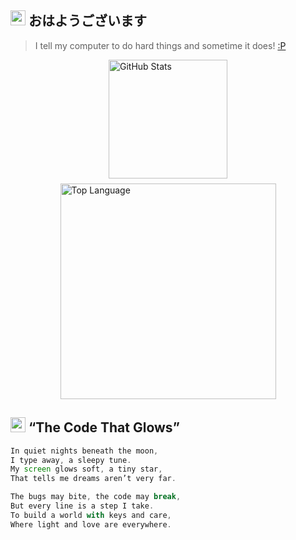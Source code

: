 ##  <img src="https://cdn.discordapp.com/emojis/1316402413107941487.webp" width="24" height="24"/> おはようございます
> I tell my computer to do hard things and sometime it does!   [:P](https://discord.gg/QcHQKYw2ex)

<div style='display: flex; flex-wrap: wrap; gap: 8px; justify-content: center; align-items: center;'>
<a href="https://github.com/anuraghazra/github-readme-stats?tab=readme-ov-file#github-stats-card"><img height="190" align="center" alt="GitHub Stats" src="https://github-readme-stats.vercel.app/api?username=misa-de-codes&show_icons=true&custom_title=GitHub+Statistics&title_color=cba6f7&theme=catppuccin_mocha&border_color=45475a"/></a>
<a href="https://github.com/anuraghazra/github-readme-stats?tab=readme-ov-file#top-languages-card"><img width="345" align="center" alt="Top Language" src="https://github-readme-stats.vercel.app/api/top-langs/?username=misa-de-codes&layout=compact&title_color=cba6f7&theme=catppuccin_mocha&border_color=45475a"/></a>
</div>


##  <img src="https://cdn.discordapp.com/emojis/1316402447035666433.webp" width="24" height="24"/> **“The Code That Glows”** 
```js
In quiet nights beneath the moon,
I type away, a sleepy tune.
My screen glows soft, a tiny star,
That tells me dreams aren’t very far.

The bugs may bite, the code may break,
But every line is a step I take.
To build a world with keys and care,
Where light and love are everywhere.
```

